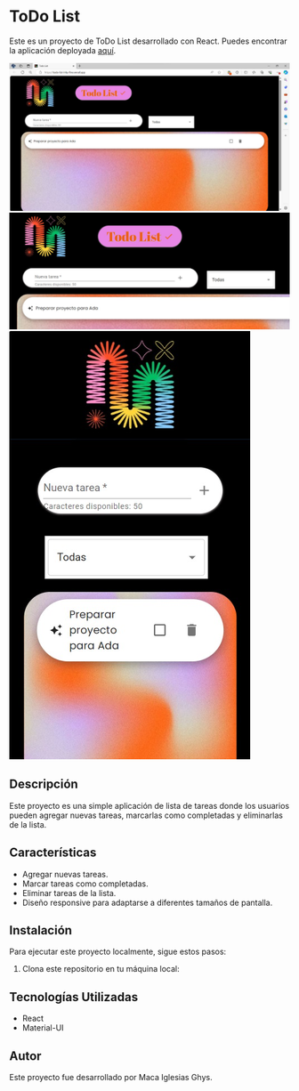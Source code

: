 # ToDo List

Este es un proyecto de ToDo List desarrollado con React. Puedes encontrar la aplicación deployada [aquí](https://todo-list-inky-five.vercel.app/).

![Captura de app](public/print1.jpg)
![Captura de app](public/print2.jpg)
![Captura de app en modo mobile](public/print3.jpg)

## Descripción

Este proyecto es una simple aplicación de lista de tareas donde los usuarios pueden agregar nuevas tareas, marcarlas como completadas y eliminarlas de la lista.

## Características

- Agregar nuevas tareas.
- Marcar tareas como completadas.
- Eliminar tareas de la lista.
- Diseño responsive para adaptarse a diferentes tamaños de pantalla.

## Instalación

Para ejecutar este proyecto localmente, sigue estos pasos:

1. Clona este repositorio en tu máquina local:

## Tecnologías Utilizadas

- React
- Material-UI

## Autor
Este proyecto fue desarrollado por Maca Iglesias Ghys.
